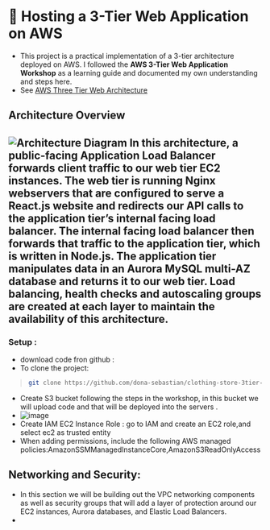 # 🚀 Hosting a 3-Tier Web Application on AWS
- This project is a practical implementation of a 3-tier architecture deployed on AWS. I followed the **AWS 3-Tier Web Application Workshop** as a learning guide and documented my own understanding and steps here.
- See [AWS Three Tier Web Architecture](https://catalog.us-east-1.prod.workshops.aws/workshops/85cd2bb2-7f79-4e96-bdee-8078e469752a/en-US)
## Architecture Overview
![Architecture Diagram](https://github.com/aws-samples/aws-three-tier-web-architecture-workshop/blob/main/application-code/web-tier/src/assets/3TierArch.png)
In this architecture, a public-facing Application Load Balancer forwards client traffic to our web tier EC2 instances. The web tier is running Nginx webservers that are configured to serve a React.js website and redirects our API calls to the application tier’s internal facing load balancer. The internal facing load balancer then forwards that traffic to the application tier, which is written in Node.js. The application tier manipulates data in an Aurora MySQL multi-AZ database and returns it to our web tier. Load balancing, health checks and autoscaling groups are created at each layer to maintain the availability of this architecture.
---
### Setup :
- download code fron github :
- To clone the project:
> ```bash
> git clone https://github.com/dona-sebastian/clothing-store-3tier-app.git
> ```
- Create S3 bucket following the steps in the workshop, in this bucket we will upload code and that will be deployed into the servers  .
- ![image](https://github.com/user-attachments/assets/0306fe8a-ca63-43e5-887d-ccd1ba709274)
- Create IAM EC2 Instance Role : go to IAM and create an EC2 role,and select ec2 as trusted entity
- When adding permissions, include the following AWS managed policies:AmazonSSMManagedInstanceCore,AmazonS3ReadOnlyAccess
## Networking and Security:
- In this section we will be building out the VPC networking components as well as security groups that will add a layer of protection around our EC2 instances, Aurora databases, and Elastic Load Balancers.
- 
